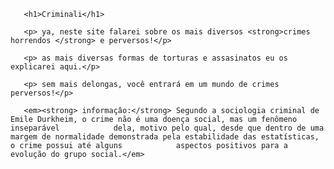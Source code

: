 <!DOCTYPE html >
<html lang="pt-br">
  <head>
       <meta charset="UTF-8">
       <title>Criminali:c</title>
       </head>
    <body>
       
       <h1>Criminali</h1>

       <p> ya, neste site falarei sobre os mais diversos <strong>crimes horrendos </strong> e perversos!</p>

       <p> as mais diversas formas de torturas e assasinatos eu os explicarei aqui.</p>

       <p> sem mais delongas, você entrará em um mundo de crimes perversos!</p>

       <em><strong> informaçâo:</strong> Segundo a sociologia criminal de Emile Durkheim, o crime não é uma doença social, mas um fenômeno inseparável            dela, motivo pelo qual, desde que dentro de uma margem de normalidade demonstrada pela estabilidade das estatísticas, o crime possui até alguns            aspectos positivos para a evolução do grupo social.</em>

</body>
</html>
